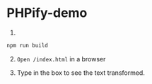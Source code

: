 PHPify-demo
===========

1.
```javascript
npm run build
```

2. `Open /index.html` in a browser

3. Type in the box to see the text transformed.

